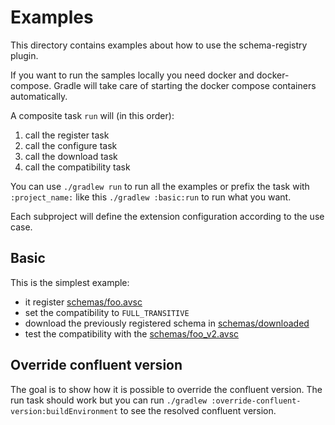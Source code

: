 # Examples
This directory contains examples about how to use the schema-registry plugin.

If you want to run the samples locally you need docker and docker-compose.
Gradle will take care of starting the docker compose containers automatically.

A composite task `run` will (in this order):
1. call the register task
2. call the configure task
3. call the download task
4. call the compatibility task

You can use `./gradlew run` to run all the examples 
or prefix the task with `:project_name:` like this `./gradlew :basic:run` to run what you want.

Each subproject will define the extension configuration according to the use case.

## Basic
This is the simplest example:
* it register [schemas/foo.avsc](schemas/foo.avsc)
* set the compatibility to `FULL_TRANSITIVE`
* download the previously registered schema in [schemas/downloaded](schemas/downloaded)
* test the compatibility with the [schemas/foo_v2.avsc](schemas/foo_v2.avsc) 

## Override confluent version
The goal is to show how it is possible to override the confluent version.
The run task should work but you can run `./gradlew :override-confluent-version:buildEnvironment` to see the resolved confluent version.
